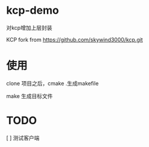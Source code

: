 # kcp-demo

对kcp增加上层封装

KCP fork from https://github.com/skywind3000/kcp.git

# 使用

clone 项目之后，cmake .生成makefile

make 生成目标文件

# TODO
[ ] 测试客户端
